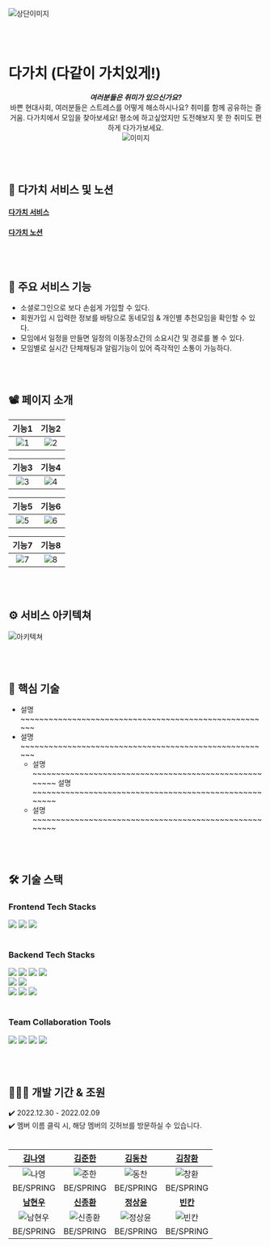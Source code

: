 ![상단이미지](https://github.com/newTypeo/dagachi/blob/master/githubImg/images.jpg?raw=true)

<br /> <br />

# 다가치 (다같이 가치있게!)
<div align=center>

***여러분들은 취미가 있으신가요?***  
바쁜 현대사회, 여러분들은 스트레스를 어떻게 해소하시나요?
취미를 함께 공유하는 즐거움. 다가치에서 모임을 찾아보세요!
평소에 하고싶었지만 도전해보지 못 한 취미도 편하게 다가가보세요.
<br />
![이미지](https://github.com/newTypeo/dagachi/blob/master/githubImg/images.jpg?raw=true)  
</div>

<br /> <br />

## 🔗 다가치 서비스 및 노션
#### [다가치 서비스]()
#### [다가치 노션](https://www.notion.so/6803054d29a34a60aa643c2b2d469c2f?v=6ef3c5f393b5482f88d7fd9819ee90b9&pvs=4)

<br /> <br />

## 📢 주요 서비스 기능
<ul>
  <li> 소셜로그인으로 보다 손쉽게 가입할 수 있다. </li>
  <li> 회원가입 시 입력한 정보를 바탕으로 동네모임 & 개인별 추천모임을 확인할 수 있다. </li>
  <li> 모임에서 일정을 만들면 일정의 이동장소간의 소요시간 및 경로를 볼 수 있다. </li>
  <li> 모임별로 실시간 단체채팅과 알림기능이 있어 즉각적인 소통이 가능하다. </li>
</ul>

<br /> <br />

## 📽 페이지 소개

| 기능1 | 기능2 |
|:------:|:------:|
| ![1](https://github.com/newTypeo/dagachi/blob/master/githubImg/images.jpg?raw=true) | ![2](https://github.com/newTypeo/dagachi/blob/master/githubImg/images.jpg?raw=true) |

| 기능3 | 기능4 |
|:------:|:------:|
| ![3](https://github.com/newTypeo/dagachi/blob/master/githubImg/images.jpg?raw=true) | ![4](https://github.com/newTypeo/dagachi/blob/master/githubImg/images.jpg?raw=true) |

| 기능5 | 기능6 |
|:------:|:------:|
| ![5](https://github.com/newTypeo/dagachi/blob/master/githubImg/images.jpg?raw=true) | ![6](https://github.com/newTypeo/dagachi/blob/master/githubImg/images.jpg?raw=true) |

| 기능7 | 기능8 |
|:------:|:------:|
| ![7](https://github.com/newTypeo/dagachi/blob/master/githubImg/images.jpg?raw=true) | ![8](https://github.com/newTypeo/dagachi/blob/master/githubImg/images.jpg?raw=true) |

<br /> <br />

## ⚙️ 서비스 아키텍쳐
![아키텍쳐](https://github.com/newTypeo/dagachi/blob/master/githubImg/images.jpg?raw=true)

<br /> <br />

## 📌 핵심 기술
- 설명~~~~~~~~~~~~~~~~~~~~~~~~~~~~~~~~~~~~~~~~~~~~~~~~~~~~~~
 - 설명~~~~~~~~~~~~~~~~~~~~~~~~~~~~~~~~~~~~~~~~~~~~~~~~~~~~~~
   - 설명~~~~~~~~~~~~~~~~~~~~~~~~~~~~~~~~~~~~~~~~~~~~~~~~~~~~~~
   설명~~~~~~~~~~~~~~~~~~~~~~~~~~~~~~~~~~~~~~~~~~~~~~~~~~~~~~
   - 설명~~~~~~~~~~~~~~~~~~~~~~~~~~~~~~~~~~~~~~~~~~~~~~~~~~~~~~

<br /> <br />

## 🛠 기술 스택

### Frontend Tech Stacks
<img src="https://img.shields.io/badge/html5-E34F26?style=for-the-badge&logo=html5&logoColor=white">  <img src="https://img.shields.io/badge/css-1572B6?style=for-the-badge&logo=css3&logoColor=white">  <img src="https://img.shields.io/badge/javascript-F7DF1E?style=for-the-badge&logo=javascript&logoColor=black">
<br /> <br />

### Backend Tech Stacks
<img src="https://img.shields.io/badge/java-007396?style=for-the-badge&logo=java&logoColor=white">  <img src="https://img.shields.io/badge/spring-6DB33F?style=for-the-badge&logo=spring&logoColor=white">  <img src="https://img.shields.io/badge/springboot-6DB33F?style=for-the-badge&logo=springboot&logoColor=white">   <img src="https://img.shields.io/badge/spring security-6DB33F?style=for-the-badge&logo=springsecurity&logoColor=white">
<br />
<img src="https://img.shields.io/badge/websocket-FFCD00?style=for-the-badge&logo=websocket&logoColor=white">   <img src="https://img.shields.io/badge/stomp-006272?style=for-the-badge&logo=stomp&logoColor=white">
<br />
<img src="https://img.shields.io/badge/oracle cloud-FF9900?style=for-the-badge&logo=oraclecloud&logoColor=white">  <img src="https://img.shields.io/badge/sql developer-569A31?style=for-the-badge&logo=sqldeveloper&logoColor=white">  <img src="https://img.shields.io/badge/sql-527FFF?style=for-the-badge&logo=sql&logoColor=white"> 
<br /> <br />
  
### Team Collaboration Tools
<img src="https://img.shields.io/badge/git-F05032?style=for-the-badge&logo=git&logoColor=white">  <img src="https://img.shields.io/badge/github-181717?style=for-the-badge&logo=github&logoColor=white">  <img src="https://img.shields.io/badge/notion-000000?style=for-the-badge&logo=notion&logoColor=white">   <img src="https://img.shields.io/badge/intellij-000000?style=for-the-badge&logo=intellijidea&logoColor=white">
<br />

</div>

<br /><br />

## 🧑🏻‍💻 개발 기간 & 조원
✔️ 2022.12.30 - 2022.02.09
<br />
✔️ 멤버 이름 클릭 시, 해당 멤버의 깃허브를 방문하실 수 있습니다.
<br /> <br />
<div align=center>

|  [김나영](https://github.com)  | [김준한](https://github.com) | [김동찬](https://github.com) | [김창환](https://github.com) |
|:---:|:---:|:---:|:---:|
| ![나영](https://github.com/newTypeo/dagachi/blob/master/src/main/webapp/resources/images/%EA%B9%80%EB%82%98%EC%98%81.png?raw=true) | ![준한](https://github.com/newTypeo/dagachi/blob/master/githubImg/images.jpg?raw=true) | ![동찬](https://github.com/newTypeo/dagachi/blob/master/githubImg/images.jpg?raw=true) | ![창환](https://github.com/newTypeo/dagachi/blob/master/githubImg/images.jpg?raw=true) |
| BE/SPRING | BE/SPRING | BE/SPRING | BE/SPRING |
| **[남현우](https://github.com)** | **[신종환](https://github.com)** | **[정상윤](https://github.com)** | **[빈칸](https://github.com)** |
| ![남현우](https://github.com/newTypeo/dagachi/blob/master/githubImg/images.jpg?raw=true) | ![신종환](https://github.com/newTypeo/dagachi/blob/master/githubImg/images.jpg?raw=true) | ![정상윤](https://github.com/newTypeo/dagachi/blob/master/githubImg/images.jpg?raw=true) | ![빈칸](https://github.com/newTypeo/dagachi/blob/master/githubImg/images.jpg?raw=true) |
| BE/SPRING | BE/SPRING | BE/SPRING | BE/SPRING |
</div>
<br /> <br /> <br />
